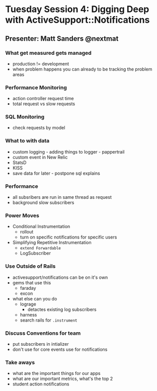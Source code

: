 # Tuesday Session 4: Digging Deep with ActiveSupport::Notifications

## Presenter: Matt Sanders @nextmat

### What get measured gets managed

* production != development
* when problem happens you can already to be tracking the problem areas

### Performance Monitoring

* action controller request time
* total request vs slow requests

### SQL Monitoring

* check requests by model

### What to with data

* custom logging - adding things to logger - pappertrail
* custom event in New Relic
* StatsD
* KISS
* save data for later - postpone sql explains

### Performance

* all subsribers are run in same thread as request
* background slow subscribers

### Power Moves

* Conditional Instrumentation
  * rollout
  * turn on specific notifications for specific users
* Simplifying Repetitive Instrumentation
  * `extend Forwardable`
  * LogSubscriber

### Use Outside of Rails

* activesupport/notifications can be on it's own
* gems that use this
  * faraday
  * excon
* what else can you do
  * lograge
    * detactes existing log subscribers
  * harness
  * search rails for `.instrument`

### Discuss Conventions for team

* put subscribers in intializer
* don't use for core events use for notifications

### Take aways

* what are the important things for our apps
* what are our important metrics, what's the top 2
* student action notifications

